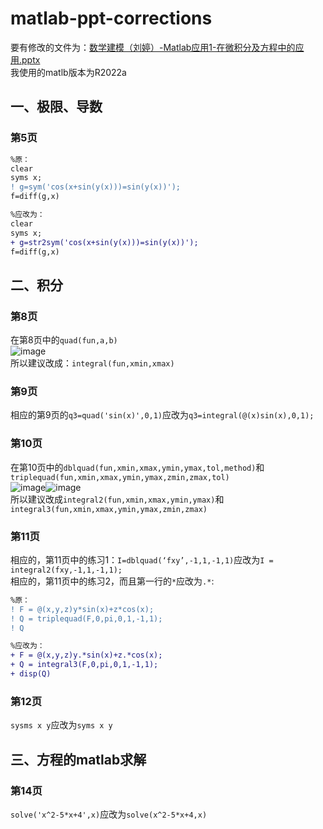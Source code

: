 # matlab-ppt-corrections  
要有修改的文件为：[数学建模（刘婷）-Matlab应用1-在微积分及方程中的应用.pptx](https://github.com/jalopo/matlab-ppt-corrections/files/8574688/-Matlab.1-.pptx)  
我使用的matlb版本为R2022a  
## 一、极限、导数
### 第5页
```diff
%原：
clear
syms x;
! g=sym('cos(x+sin(y(x)))=sin(y(x))');
f=diff(g,x)
```
```diff
%应改为：
clear
syms x;
+ g=str2sym('cos(x+sin(y(x)))=sin(y(x))');
f=diff(g,x)
```
## 二、积分
### 第8页 
在第8页中的`quad(fun,a,b)`  
![image](https://user-images.githubusercontent.com/104341854/165550478-b7985a57-9778-4c73-a5dc-7619f7ad108b.png)  
所以建议改成：`integral(fun,xmin,xmax)`   
### 第9页
相应的第9页的`q3=quad('sin(x)',0,1)`应改为`q3=integral(@(x)sin(x),0,1);`  
### 第10页
在第10页中的`dblquad(fun,xmin,xmax,ymin,ymax,tol,method)`和`triplequad(fun,xmin,xmax,ymin,ymax,zmin,zmax,tol)`  
![image](https://user-images.githubusercontent.com/104341854/165559790-0b8f981a-6a6a-452f-b8e6-abcf328b3578.png)![image](https://user-images.githubusercontent.com/104341854/165560008-25437144-74ad-4f5d-9941-ea2041c59a71.png)  
所以建议改成`integral2(fun,xmin,xmax,ymin,ymax)`和`integral3(fun,xmin,xmax,ymin,ymax,zmin,zmax)`  
### 第11页
相应的，第11页中的练习1：`I=dblquad(‘fxy’,-1,1,-1,1)`应改为`I = integral2(fxy,-1,1,-1,1);`  
相应的，第11页中的练习2，而且第一行的`*`应改为`.*`:
```diff
%原：
! F = @(x,y,z)y*sin(x)+z*cos(x);
! Q = triplequad(F,0,pi,0,1,-1,1);
! Q
```
```diff
%应改为：
+ F = @(x,y,z)y.*sin(x)+z.*cos(x);
+ Q = integral3(F,0,pi,0,1,-1,1);
+ disp(Q)
```
### 第12页
`sysms x y`应改为`syms x y`
## 三、方程的matlab求解
### 第14页
`solve('x^2-5*x+4',x)`应改为`solve(x^2-5*x+4,x)`

